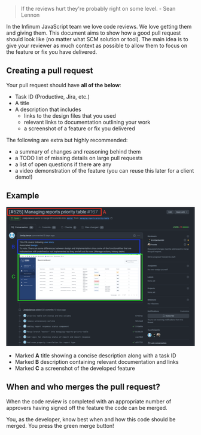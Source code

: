 > If the reviews hurt they're probably right on some level. - Sean Lennon

In the Infinum JavaScript team we love code reviews. We love getting them and giving them. This document aims to show how a good pull request should look like (no matter what SCM solution or tool). The main idea is to give your reviewer as much context as possible to allow them to focus on the feature or fix you have delivered.

## Creating a pull request

Your pull request should have **all of the below**:

-   Task ID (Productive, Jira, etc.)
-   A title
-   A description that includes
    -   links to the design files that you used
    -   relevant links to documentation outlining your work
    -   a screenshot of a feature or fix you delivered

The following are extra but highly recommended:

-   a summary of changes and reasoning behind them
-   a TODO list of missing details on large pull requests
-   a list of open questions if there are any
-   a video demonstration of the feature (you can reuse this later for a client demo!)

## Example

![Pull request example](/img/pr_example.png)

-   Marked **A** title showing a concise description along with a task ID
-   Marked **B** description containing relevant documentation and links
-   Marked **C** a screenshot of the developed feature

## When and who merges the pull request?

When the code review is completed with an appropriate number of approvers having signed off the feature the code can be merged.

You, as the developer, know best when and how this code should be merged. You press the green merge button!
